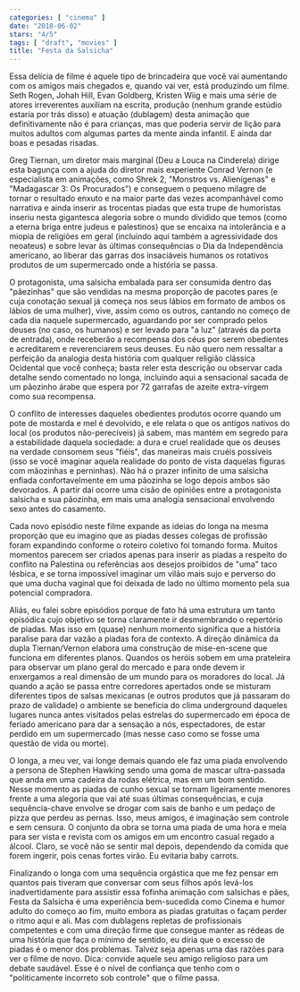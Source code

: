 ```yaml
---
categories: [ "cinema" ]
date: "2018-06-02"
stars: "4/5"
tags: [ "draft", "movies" ]
title: "Festa da Salsicha"
---
```

Essa delícia de filme é aquele tipo de brincadeira que você vai
aumentando com os amigos mais chegados e, quando vai ver, está produzindo
um filme. Seth Rogen, Johah Hill, Evan Goldberg, Kristen Wiig e mais uma
série de atores irreverentes auxiliam na escrita, produção (nenhum
grande estúdio estaria por trás disso) e atuação (dublagem) desta
animação que definitivamente não é para crianças, mas que poderia
servir de lição para muitos adultos com algumas partes da mente ainda
infantil. E ainda dar boas e pesadas risadas.

Greg Tiernan, um diretor mais marginal (Deu a Louca na Cinderela) dirige
esta bagunça com a ajuda do diretor mais experiente Conrad Vernon (e
especialista em animações, como Shrek 2, "Monstros vs. Alienígenas" e
"Madagascar 3: Os Procurados") e conseguem o pequeno milagre de tornar o
resultado enxuto e na maior parte das vezes acompanhável como narrativa
e ainda inserir as trocentas piadas que esta trupe de humoristas inseriu
nesta gigantesca alegoria sobre o mundo dividido que temos (como a eterna
briga entre judeus e palestinos) que se encaixa na intolerância e a
miopia de religiões em geral (incluindo aqui também a agressividade
dos neoateus) e sobre levar às últimas consequências o Dia da
Independência americano, ao liberar das garras dos insaciáveis humanos
os rotativos produtos de um supermercado onde a história se passa.

O protagonista, uma salsicha embalada para ser consumida dentro das
"pãezinhas" que são vendidas na mesma proporção de pacotes pares
(e cuja conotação sexual já começa nos seus lábios em formato de
ambos os lábios de uma mulher), vive, assim como os outros, cantando no
começo de cada dia naquele supermercado, aguardando por ser comprado
pelos deuses (no caso, os humanos) e ser levado para "a luz" (através
da porta de entrada), onde receberão a recompensa dos céus por serem
obedientes e acreditarem e reverenciarem seus deuses. Eu não quero nem
ressaltar a perfeição da analogia desta história com qualquer religião
clássica Ocidental que você conheça; basta reler esta descrição
ou observar cada detalhe sendo comentado no longa, incluindo aqui a
sensacional sacada de um pãozinho árabe que espera por 72 garrafas de
azeite extra-virgem como sua recompensa.

O conflito de interesses daqueles obedientes produtos ocorre quando
um pote de mostarda e mel é devolvido, e ele relata o que os antigos
nativos do local (os produtos não-perecíveis) já sabem, mas mantém em
segredo para a estabilidade daquela sociedade: a dura e cruel realidade
que os deuses na verdade consomem seus "fiéis", das maneiras mais
cruéis possíveis (isso se você imaginar aquela realidade do ponto de
vista daquelas figuras com mãozinhas e perninhas). Não há o prazer
infinito de uma salsicha enfiada confortavelmente em uma pãozinha se
logo depois ambos são devorados. A partir daí ocorre uma cisão de
opiniões entre a protagonista salsicha e sua pãozinha, em mais uma
analogia sensacional envolvendo sexo antes do casamento.

Cada novo episódio neste filme expande as ideias do longa na mesma
proporção que eu imagino que as piadas desses colegas de profissão
foram expandindo conforme o roteiro coletivo foi tomando forma. Muitos
momentos parecem ser criados apenas para inserir as piadas a respeito
do conflito na Palestina ou referências aos desejos proibidos de "uma"
taco lésbica, e se torna impossível imaginar um vilão mais sujo e
perverso do que uma ducha vaginal que foi deixada de lado no último
momento pela sua potencial compradora.

Aliás, eu falei sobre episódios porque de fato há uma estrutura um
tanto episódica cujo objetivo se torna claramente ir desmembrando o
repertório de piadas. Mas isso em (quase) nenhum momento significa
que a história paralise para dar vazão a piadas fora de contexto. A
direção dinâmica da dupla Tiernan/Vernon elabora uma construção
de mise-en-scene que funciona em diferentes planos. Quandos os heróis
sobem em uma prateleira para observar um plano geral do mercado e para
onde devem ir enxergamos a real dimensão de um mundo para os moradores
do local. Já quando a ação se passa entre corredores apertados onde
se misturam diferentes tipos de salsas mexicanas (e outros produtos que
já passaram do prazo de validade) o ambiente se beneficia do clima
underground daqueles lugares nunca antes visitados pelas estrelas do
supermercado em época de feriado americano para dar a sensação a nós,
espectadores, de estar perdido em um supermercado (mas nesse caso como
se fosse uma questão de vida ou morte).

O longa, a meu ver, vai longe demais quando ele faz uma piada envolvendo
a persona de Stephen Hawking sendo uma goma de mascar ultra-passada que
anda em uma cadeira da rodas elétrica, mas em um bom sentido. Nesse
momento as piadas de cunho sexual se tornam ligeiramente menores
frente a uma alegoria que vai até suas últimas consequências, e cuja
sequência-chave envolve se drogar com sais de banho e um pedaço de pizza
que perdeu as pernas. Isso, meus amigos, é imaginação sem controle e
sem censura. O conjunto da obra se torna uma piada de uma hora e meia
para ser vista e revista com os amigos em um encontro casual regado a
álcool. Claro, se você não se sentir mal depois, dependendo da comida
que forem ingerir, pois cenas fortes virão. Eu evitaria baby carrots.

Finalizando o longa com uma sequência orgástica que me fez pensar
em quantos pais tiveram que conversar com seus filhos após levá-los
inadvertidamente para assistir essa fofinha animação com salsichas e
pães, Festa da Salsicha é uma experiência bem-sucedida como Cinema e
humor adulto do começo ao fim, muito embora as piadas gratuitas o façam
perder o ritmo aqui e ali. Mas com dublagens repletas de profissionais
competentes e com uma direção firme que consegue manter as rédeas
de uma história que faça o mínimo de sentido, eu diria que o excesso
de piadas é o menor dos problemas. Talvez seja apenas uma das razões
para ver o filme de novo. Dica: convide aquele seu amigo religioso para
um debate saudável. Esse é o nível de confiança que tenho com o
"politicamente incorreto sob controle" que o filme passa.
